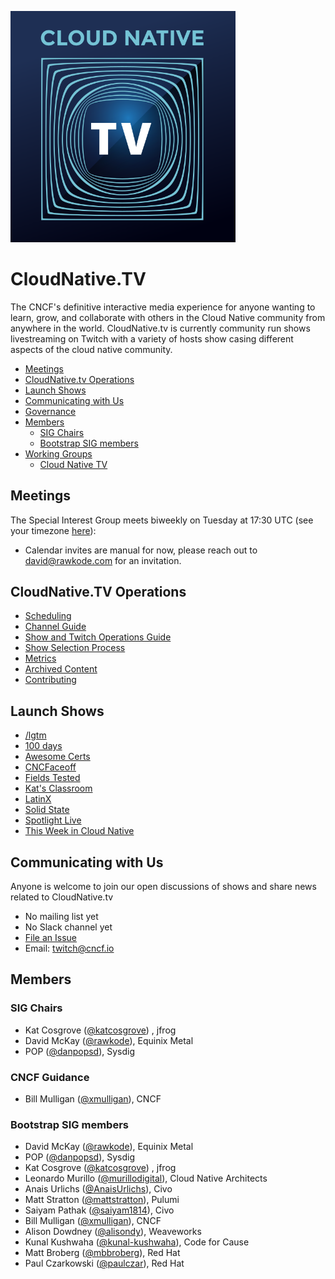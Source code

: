 <p align="left"><img src="branding/cloudnativetv/cloud-native-tv-logo.svg" width="360"></p>

# CloudNative.TV <T>
  
The CNCF's definitive interactive media experience for anyone wanting to learn, grow, and collaborate with others in the Cloud Native community from anywhere in the world.
CloudNative.tv is currently community run shows livestreaming on Twitch with a variety of hosts show casing different aspects of the cloud native community.

- [Meetings](#meetings)
- [CloudNative.tv Operations](#cloudnativetv-operations)
- [Launch Shows](#launch-shows)
- [Communicating with Us](#communicating-with-us)
- [Governance](https://github.com/cncf/cloudnativetv/blob/main/governance.md)
- [Members](#members)
  - [SIG Chairs](#sig-chairs)
  - [Bootstrap SIG members](#bootstrap-sig-members)
- [Working Groups](#working-groups)
  - [Cloud Native TV](#cloud-native-tv)

## Meetings

The Special Interest Group meets biweekly on Tuesday at
17:30 UTC (see your timezone [here](https://time.is/compare/1730_09_Mar_2021_in_UTC)):

- Calendar invites are manual for now, please reach out to david@rawkode.com for an invitation.

## CloudNative.TV Operations
- [Scheduling](./scheduling.md)
- [Channel Guide](https://github.com/cncf/cloudnativetv/blob/main/operations/channel-guide.md)
- [Show and Twitch Operations Guide](https://github.com/cncf/cloudnativetv/blob/main/operations/show-guidelines.md)
- [Show Selection Process](https://github.com/cncf/cloudnativetv/blob/main/operations/submission-process.md) 
- [Metrics](./metrics.md)
- [Archived Content](https://github.com/cncf/cloudnativetv/blob/main/operations/archived-content.md)
- [Contributing](https://github.com/cncf/cloudnativetv/blob/main/CONTRIBUTING.md)

## Launch Shows
- [/lgtm](./shows/lgtm.md)
- [100 days](./shows/100days.md)
- [Awesome Certs](./shows/awesomecerts.md)
- [CNCFaceoff](./shows/cncfaceoff.md)
- [Fields Tested](./shows/fieldstested.md)
- [Kat's Classroom](./shows/kat.md)
- [LatinX](./shows/latinx.md)
- [Solid State](./shows/solidstate.md)
- [Spotlight Live](./shows/spotlight.md)
- [This Week in Cloud Native](./shows/thisweek.md)

## Communicating with Us

Anyone is welcome to join our open discussions of
shows and share news related to CloudNative.tv

- No mailing list yet
- No Slack channel yet
- [File an Issue](https://github.com/cncf/cloudnativetv)
- Email: twitch@cncf.io

## Members

### SIG Chairs

- Kat Cosgrove ([@katcosgrove](https://github.com/katcosgrove)) , jfrog
- David McKay ([@rawkode](https://github.com/rawkode)), Equinix Metal
- POP ([@danpopsd](https://github.com/danpopsd)), Sysdig

### CNCF Guidance
- Bill Mulligan ([@xmulligan](https://github.com/xmulligan)), CNCF

### Bootstrap SIG members

- David McKay ([@rawkode](https://github.com/rawkode)), Equinix Metal
- POP ([@danpopsd](https://github.com/danpopsd)), Sysdig
- Kat Cosgrove ([@katcosgrove](https://github.com/katcosgrove)) , jfrog
- Leonardo Murillo ([@murillodigital](https://github.com/murillodigital)), Cloud Native Architects
- Anais Urlichs ([@AnaisUrlichs](https://github.com/AnaisUrlichs)), Civo
- Matt Stratton ([@mattstratton](https://github.com/mattstratton)), Pulumi
- Saiyam Pathak ([@saiyam1814](https://github.com/saiyam1814)), Civo
- Bill Mulligan ([@xmulligan](https://github.com/xmulligan)), CNCF
- Alison Dowdney ([@alisondy](https://github.com/alisondy)), Weaveworks
- Kunal Kushwaha ([@kunal-kushwaha](https://github.com/kunal-kushwaha)), Code for Cause
- Matt Broberg ([@mbbroberg](github.com/users/mbbroberg)), Red Hat
- Paul Czarkowski ([@paulczar](github.com/users/paulczar)), Red Hat
